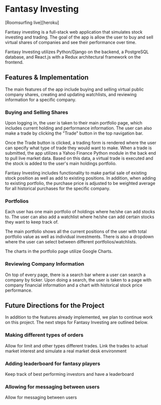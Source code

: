 # Fantasy Investing

[Roomsurfing live][heroku]

Fantasy investing is a full-stack web application that simulates stock investing and trading. The goal of the app is allow the user to buy and sell virtual shares of companies and see their performance over time.

Fantasy Investing utilizes Python/Django on the backend, a PostgreSQL database, and React.js with a Redux architectural framework on the frontend.  

## Features & Implementation

The main features of the app include buying and selling virtual public company shares,
creating and updating watchlists, and reviewing information for a specific company.

### Buying and Selling Shares

Upon logging in, the user is taken to their main portfolio page, which includes current holding and performance information. The user can also make a trade by clicking the "Trade" button in the top navigation bar.

Once the Trade button is clicked, a trading form is rendered where the user can specify what type of trade they would want to make. When a trade is submitted, the app utilizes a Yahoo Finance Python module in the back end to pull live market data. Based on this data, a virtual trade is executed and the stock is added to the user's main holdings portfolio.

Fantasy Investing includes functionality to make partial sale of existing stock position as well as add to existing positions. In addition, when adding to existing portfolio, the purchase price is adjusted to be weighted average for all historical purchases for the specific company.

### Portfolios

Each user has one main portfolio of holdings where he/she can add stocks to. The user can also add a watchlist where he/she can add certain stocks they want to keep track of.

The main portfolio shows all the current positions of the user with total portfolio value as well as individual investments. There is also a dropdown where the user can select between different portfolios/watchlists.

The charts in the portfolio page utilize Google Charts.

### Reviewing Company Information

On top of every page, there is a search bar where a user can search a company by ticker. Upon doing a search, the user is taken to a page with company financial information and a chart with historical stock price performance.

## Future Directions for the Project

In addition to the features already implemented, we plan to continue work on this project.  The next steps for Fantasy Investing are outlined below.

### Making different types of orders

Allow for limit and other types different trades. Link the trades to actual market interest and simulate a real market desk environment

### Adding leaderboard for fantasy players

Keep track of best performing investors and have a leaderboard

### Allowing for messaging between users

Allow for messaging between users
